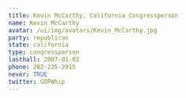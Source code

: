 ```yaml
---
title: Kevin McCarthy, California Congressperson
name: Kevin McCarthy
avatar: /ui/img/avatars/Kevin_McCarthy.jpg
party: republican
state: california
type: congressperson
lasthall: 2007-01-03
phone: 202-225-2915
never: TRUE
twitter: GOPWhip
---
```

